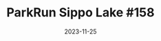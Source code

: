 ---
layout: post
title: "ParkRun Sippo Lake #158"
date: 2023-11-25
source: ParkRun
excerpt: "Ben Young, running his 2nd race, set a personal best and placed 6th of 36 participants. Finishing with a 5k time of 24:55."
image: /assets/img/posts/2023-11-25.jpg
hyperlink: https://www.parkrun.us/sippolake/results/158/
tags: [category:running, type:results, source:parkrun]
---